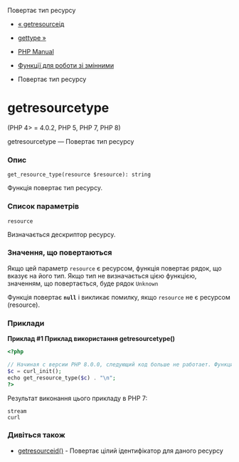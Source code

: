 Повертає тип ресурсу

-   [« getresourceід](function.get-resource-id.html)
    
-   [gettype »](function.gettype.md)
    
-   [PHP Manual](index.md)
    
-   [Функції для роботи зі змінними](ref.var.md)
    
-   Повертає тип ресурсу
    

# getresourcetype

(PHP 4> = 4.0.2, PHP 5, PHP 7, PHP 8)

getresourcetype — Повертає тип ресурсу

### Опис

```methodsynopsis
get_resource_type(resource $resource): string
```

Функція повертає тип ресурсу.

### Список параметрів

`resource`

Визначається дескриптор ресурсу.

### Значення, що повертаються

Якщо цей параметр `resource` є ресурсом, функція повертає рядок, що вказує на його тип. Якщо тип не визначається цією функцією, значенням, що повертається, буде рядок `Unknown`

Функція повертає **`null`** і викликає помилку, якщо `resource` не є ресурсом (resource).

### Приклади

**Приклад #1 Приклад використання **getresourcetype()****

```php
<?php

// Начиная с версии PHP 8.0.0, следующий код больше не работает. Функция curl_init теперь возвращает объект CurlHandle.
$c = curl_init();
echo get_resource_type($c) . "\n";
?>
```

Результат виконання цього прикладу в PHP 7:

```
stream
curl
```

### Дивіться також

-   [getresourceid()](function.get-resource-id.html) - Повертає цілий ідентифікатор для даного ресурсу